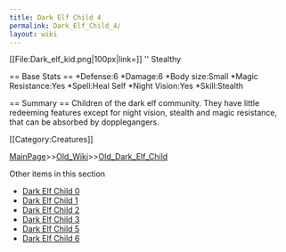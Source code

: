 ```yaml
---
title: Dark Elf Child 4
permalink: Dark_Elf_Child_4/
layout: wiki
---
```

[[File:Dark_elf_kid.png|100px|link=]] '' Stealthy

== Base Stats ==
*Defense:6
*Damage:6
*Body size:Small
*Magic Resistance:Yes
*Spell:Heal Self
*Night Vision:Yes
*Skill:Stealth

== Summary ==
Children of the dark elf community. They have little redeeming features except for night vision, stealth and magic resistance, that can be absorbed by dopplegangers.

[[Category:Creatures]]

[MainPage](/keeperrl_wiki/ "wikilink")>>[Old_Wiki](/keeperrl_wiki/Old_Wiki "wikilink")>>[Old_Dark_Elf_Child](/keeperrl_wiki/Old_Dark_Elf_Child "wikilink")

Other items in this section
-    [Dark Elf Child 0](/keeperrl_wiki/Dark_Elf_Child_0 "wikilink")
-    [Dark Elf Child 1](/keeperrl_wiki/Dark_Elf_Child_1 "wikilink")
-    [Dark Elf Child 2](/keeperrl_wiki/Dark_Elf_Child_2 "wikilink")
-    [Dark Elf Child 3](/keeperrl_wiki/Dark_Elf_Child_3 "wikilink")
-    [Dark Elf Child 5](/keeperrl_wiki/Dark_Elf_Child_5 "wikilink")
-    [Dark Elf Child 6](/keeperrl_wiki/Dark_Elf_Child_6 "wikilink")
